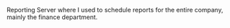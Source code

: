 Reporting Server where I used to schedule reports for the entire company, mainly the finance department.